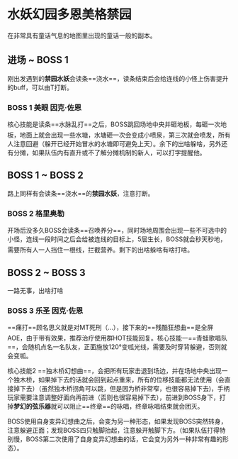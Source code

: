# 水妖幻园多恩美格禁园

在非常具有童话气息的地图里出现的童话一般的副本。

## 进场 ~ BOSS 1

刚出发遇到的**禁园水妖**会读条==浇水==，读条结束后会给连线的小怪上伤害提升的buff，可以由T打断。

### BOSS 1 美眼 因克·佐恩

核心技能是读条==水脉乱打==之后，BOSS跳回场地中央并砸地板，每砸一次地板，地面上就会出现一些水塘，水塘砸一次会变成小喷泉，第三次就会喷发，<img class="no-zoom sm-icon" :src="$withBase('/images/jobs/tank.png')" height="20"><img class="no-zoom sm-icon" :src="$withBase('/images/jobs/healer.png')" height="20"><img class="no-zoom sm-icon" :src="$withBase('/images/jobs/dps.png')" height="20">所有人注意回避（躲开已经开始冒水的水塘即可避免上天）。余下的出啥躲啥，另外还有分摊，如果队伍内有直升或不了解分摊机制的新人，可以打字提醒他。

## BOSS 1 ~ BOSS 2 

路上同样有会读条==浇水==的**禁园水妖**，注意打断。

### BOSS 2 格里奥勒

开场后没多久BOSS会读条==召唤养分==，同时场地周围会出现一些不可选中的小怪，连线一段时间之后会给被连线的目标上<Status :id="383" name="生长中" />，5层生长<Status :id="384" name="成形" />，BOSS就会秒天秒地，需要<img class="no-zoom sm-icon" :src="$withBase('/images/jobs/tank.png')" height="20"><img class="no-zoom sm-icon" :src="$withBase('/images/jobs/healer.png')" height="20"><img class="no-zoom sm-icon" :src="$withBase('/images/jobs/dps.png')" height="20">所有人一人挡住一根线，拦截营养。剩下的出啥躲啥有啥打啥。

## BOSS 2 ~ BOSS 3 

一路无事，出啥打啥

### BOSS 3 乐圣 因克·佐恩

==痛打==顾名思义就是对MT死刑（…），接下来的==残酷狂想曲==是全屏AOE，由于带有<Status :id="343" name="出血" />效果，推荐治疗<img class="no-zoom sm-icon" :src="$withBase('/images/jobs/healer.png')" height="20">使用群HOT技能回复。核心技能一==青蛙歌唱队==，会随机点名一名队友，正面施放120°变呱光线，需要及时穿背躲避，否则就会变呱。

核心技能2 ==独木桥幻想曲==，会把所有玩家击退到场边，并在场地中央出现一个独木桥，如果掉下去的话就会回到起点重来，所有的位移技能都无法使用（会直接掉下去）（虽然独木桥拐角可以跳，但是因为桥非常窄，也很容易掉下去)，手柄玩家需要注意调整好面向再前进（否则也很容易掉下去），前进到BOSS身下，打掉**梦幻的弦乐器**就可以阻止==终章==的咏唱，终章咏唱结束就会团灭。

BOSS使用自身变异幻想曲之后，会变为另一种形态，如果发现BOSS突然转身，注意躲避正面；发现BOSS四只触脚抬起，注意躲开触脚下方。（如果队伍打得特别慢，BOSS第二次使用了自身变异幻想曲的话，它会变为另外一种非常有趣的形态）。
